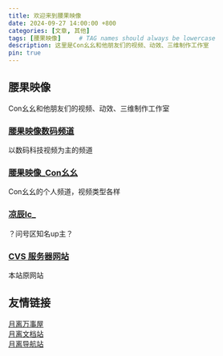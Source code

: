 ```yaml
---
title: 欢迎来到腰果映像
date: 2024-09-27 14:00:00 +800
categories: [文章, 其他]
tags: [腰果映像]     # TAG names should always be lowercase
description: 这里是Con幺幺和他朋友们的视频、动效、三维制作工作室
pin: true
---
```


## 腰果映像
Con幺幺和他朋友们的视频、动效、三维制作工作室
### [腰果映像数码频道][ct]
以数码科技视频为主的频道
### [腰果映像_Con幺幺][con11]
Con幺幺的个人频道，视频类型各样
### [凉辰lc_][lc]
？问号区知名up主？
### [CVS 服务器网站][cvs]
本站原网站

## 友情链接
[月离万事屋](https://www.yuelili.com/)<br />
[月离文档站](https://docs.yuelili.com/)<br />
[月离导航站](https://nav.yuelili.com/)

<!-- 填写链接 -->
[ct]: https://space.bilibili.com/9565289
[con11]: https://space.bilibili.com/1762926
[lc]: https://space.bilibili.com/39496734
[cvs]: https://cvs.cashewteam.top